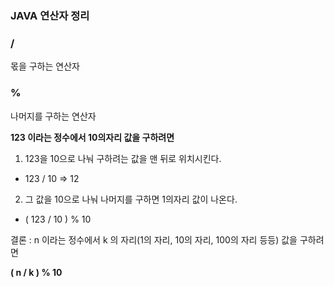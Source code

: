 ### JAVA 연산자 정리

### /
몫을 구하는 연산자

### %
나머지를 구하는 연산자

**123 이라는 정수에서 10의자리 값을 구하려면**

1. 123을 10으로 나눠 구하려는 값을 맨 뒤로 위치시킨다.
- 123 / 10 => 12

2. 그 값을 10으로 나눠 나머지를 구하면 1의자리 값이 나온다.
- ( 123 / 10 ) % 10

결론 : n 이라는 정수에서 k 의 자리(1의 자리, 10의 자리, 100의 자리 등등) 값을 구하려면

**( n / k ) % 10**
